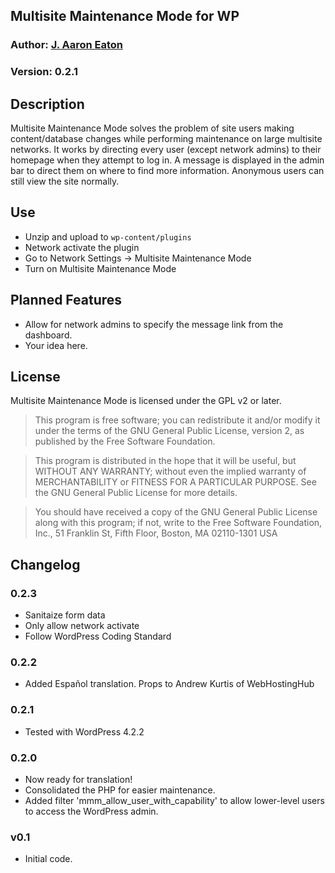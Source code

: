 ## Multisite Maintenance Mode for WP

### Author: [J. Aaron Eaton][1]

### Version: 0.2.1

## Description

Multisite Maintenance Mode solves the problem of site users making content/database changes while performing maintenance on large multisite networks. It works by directing every user (except network admins) to their homepage when they attempt to log in. A message is displayed in the admin bar to direct them on where to find more information. Anonymous users can still view the site normally.

## Use

- Unzip and upload to `wp-content/plugins`
- Network activate the plugin
- Go to Network Settings -> Multisite Maintenance Mode
- Turn on Multisite Maintenance Mode

## Planned Features

- Allow for network admins to specify the message link from the dashboard.
- Your idea here.

## License

Multisite Maintenance Mode is licensed under the GPL v2 or later.

> This program is free software; you can redistribute it and/or modify
> it under the terms of the GNU General Public License, version 2, as
> published by the Free Software Foundation.

> This program is distributed in the hope that it will be useful,
> but WITHOUT ANY WARRANTY; without even the implied warranty of
> MERCHANTABILITY or FITNESS FOR A PARTICULAR PURPOSE. See the
> GNU General Public License for more details.

> You should have received a copy of the GNU General Public License
> along with this program; if not, write to the Free Software
> Foundation, Inc., 51 Franklin St, Fifth Floor, Boston, MA 02110-1301 USA

## Changelog

### 0.2.3

- Sanitaize form data
- Only allow network activate
- Follow WordPress Coding Standard

### 0.2.2

- Added Español translation. Props to Andrew Kurtis of WebHostingHub

### 0.2.1

- Tested with WordPress 4.2.2

### 0.2.0

- Now ready for translation!
- Consolidated the PHP for easier maintenance.
- Added filter 'mmm_allow_user_with_capability' to allow lower-level users to access the WordPress admin.

### v0.1

- Initial code.

[1]: http://channeleaton.com
